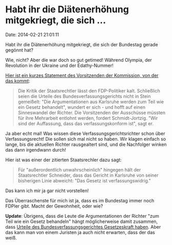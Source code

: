 Habt ihr die Diätenerhöhung mitgekriegt, die sich \...
======================================================

Date: 2014-02-21 21:01:11

Habt ihr die Diätenerhöhung mitgekriegt, die sich der Bundestag gerade
gegönnt hat?

Wie, nicht? Aber die war doch so gut getimed! Während Olympia, der
Revolution in der Ukraine und der Edathy-Nummer!

[Hier ist ein kurzes Statement des Vorsitzenden der Kommission, von der
das kommt](http://spiegel.de/article.do?id=954831):

> Die Kritik der Staatsrechtler lässt den FDP-Politiker kalt.
> Schließlich seien die Urteile des Bundesverfassungsgerichts nicht in
> Stein gemeißelt: \"Die Argumentationen aus Karlsruhe werden zum Teil
> wie ein Gesetz behandelt\", wundert er sich - und hofft auf einen
> Sinneswandel der Richter. Die Vorsitzenden der Ausschüsse müssten für
> ihre Mehrarbeit entlohnt werden, fordert Schmidt-Jortzig. \"Wir sind
> der Auffassung, dass das verfassungskonform ist\", sagt er.

Ja aber echt mal! Was wissen diese Verfassungsgerichtsrichter schon über
Verfassungsrecht! Die sollen sich mal nicht so haben. Wir klagen einfach
so lange, bis die aktuellen Richter rausgealtert sind, und die
Nachfolger winken das dann irgendwann durch!

Hier ist was einer der zitierten Staatsrechler dazu sagt:

> Für \"außerordentlich unwahrscheinlich\" hingegen hält der
> Staatsrechtler Schneider, dass das Gericht in Karlsruhe von seiner
> bisherigen Linie abweicht: \"Das Gesetz ist verfassungswidrig.\"

Das kann ich mir ja gar nicht vorstellen!

Das Überraschenste für mich ist ja, dass es im Bundestag immer noch
FDPler gibt. Macht der Gewohnheit, oder wie?

**Update**: Übrigens, dass die Leute die Argumentationen der Richter
\"zum Teil wie ein Gesetz behandeln\" hängt möglicherweise damit
zusammen, dass [Urteile des Bundesverfassungsgerichtes Gesetzeskraft
haben](http://dejure.org/gesetze/BVerfGG/31.html). Aber das kann man von
einem Juristen ja auch nicht erwarten, dass der das weiß.
